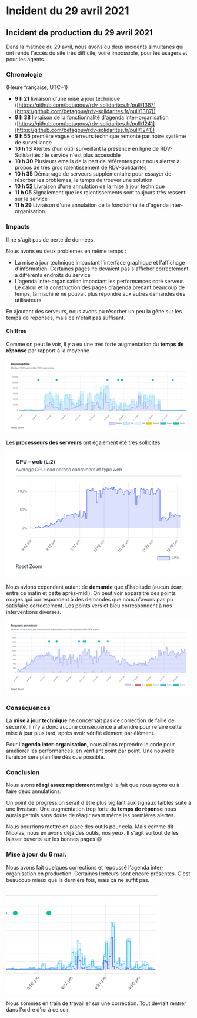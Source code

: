 # Incident du 29 avril 2021

## Incident de production du 29 avril 2021

Dans la matinée du 29 avril, nous avons eu deux incidents simultanés qui ont rendu l’accès du site très difficile, voire impossible, pour les usagers et pour les agents.

### Chronologie

(Heure française, UTC+1)

* **9 h 21** livraison d'une mise à jour technique ([https://github.com/betagouv/rdv-solidarites.fr/pull/1387](https://github.com/betagouv/rdv-solidarites.fr/pull/1387))
* **9 h 38** livraison de la fonctionnalité d'agenda inter-organisation ([https://github.com/betagouv/rdv-solidarites.fr/pull/1241](https://github.com/betagouv/rdv-solidarites.fr/pull/1241))
* **9 h 55** première vague d'erreurs technique remonté par notre système de surveillance
* **10 h 13** Alertes d'un outil surveillant la présence en ligne de RDV-Solidarités : le service n'est plus accessible
* **10 h 30** Plusieurs emails de la part de référentes pour nous alerter à propos de très gros ralentissement de RDV-Solidarités
* **10 h 35** Démarrage de serveurs supplémentaire pour essayer de résorber les problèmes, le temps de trouver une solution
* **10 h 52** Livraison d'une annulation de la mise à jour technique
* **11 h 05** Signalement que les ralentissements sont toujours très ressenti sur le service
* **11 h 29** Livraison d'une annulation de la fonctionnalité d'agenda inter-organisation.

### Impacts

Il ne s'agit pas de perte de données.

Nous avons eu deux problèmes en même temps :

* La mise à jour technique impactant l'interface graphique et l'affichage d'information. Certaines pages ne devaient pas s'afficher correctement à différents endroits du service
* L'agenda inter-organisation impactant les performances coté serveur. Le calcul et la construction des pages d'agenda prenant beaucoup de temps, la machine ne pouvait plus répondre aux autres demandes des utilisateurs.

En ajoutant des serveurs, nous avons pu résorber un peu la gêne sur les temps de réponses, mais ce n'était pas suffisant.

#### Chiffres

Comme on peut le voir, il y a eu une très forte augmentation du **temps de réponse** par rapport à la moyenne

![](../../../.gitbook/assets/dae92eae8a9e16e76957686e3dd84d050ebd92e6.png)

Les **processeurs des serveurs** ont également été très sollicités

![](../../../.gitbook/assets/a3e18fc7c7373fda7027bbed5355d1cc1473c502.png)

Nous avions cependant autant de **demande** que d'habitude (aucun écart entre ce matin et cette après-midi). On peut voir apparaitre des points rouges qui correspondent à des demandes que nous n'avons pas pu satisfaire correctement. Les points vers et bleu correspondent à nos interventions diverses.

![](../../../.gitbook/assets/ec24a09ab646509eb707e33d2d23fc1017ee9d23.png)

### Conséquences

La **mise à jour technique** ne concernait pas de correction de faille de sécurité. Il n'y a donc aucune conséquence à attendre pour refaire cette mise à jour plus tard, après avoir vérifié élément par élément.

Pour l'**agenda inter-organisation**, nous allons reprendre le code pour améliorer les performances, en vérifiant point par point. Une nouvelle livraison sera planifiée dès que possible.

### Conclusion

Nous avons **réagi assez rapidement** malgré le fait que nous ayons eu à faire deux annulations.

Un point de progression serait d'être plus vigilant aux signaux faibles suite à une livraison. Une augmentation trop forte du **temps de réponse** nous aurais permis sans doute de réagir avant même les premières alertes.

Nous pourrions mettre en place des outils pour cela. Mais comme dit Nicolas, nous en avons déjà des outils, nos yeux. Il s'agit surtout de les laisser ouverts sur les bonnes pages :smile:

### Mise à jour du 6 mai.

Nous avons fait quelques corrections et repoussé l'agenda inter-organisation en production. Certaines lenteurs sont encore présentes. C'est beaucoup mieux que la dernière fois, mais ça ne suffit pas.

![](../../../.gitbook/assets/8e1b4ba0684b2d5983d8b522ed5c7b041eb2735f.png)

Nous sommes en train de travailler sur une correction. Tout devrait rentrer dans l'ordre d'ici à ce soir.
